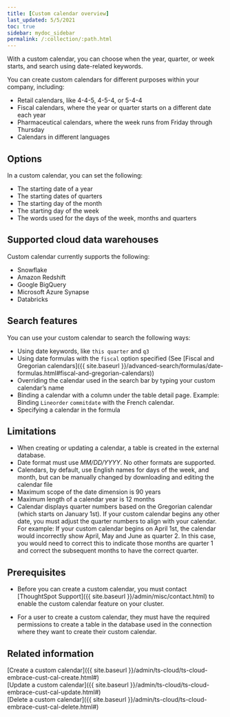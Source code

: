 ```yaml
---
title: [Custom calendar overview]
last_updated: 5/5/2021
toc: true
sidebar: mydoc_sidebar
permalink: /:collection/:path.html
---
```


With a custom calendar, you can choose when the year, quarter, or week starts, and search using date-related keywords.

You can create custom calendars for different purposes within your company, including:
- Retail calendars, like 4-4-5, 4-5-4, or 5-4-4
- Fiscal calendars, where the year or quarter starts on a different date each year
- Pharmaceutical calendars, where the week runs from Friday through Thursday
- Calendars in different languages

## Options

In a custom calendar, you can set the following:
- The starting date of a year
- The starting dates of quarters
- The starting day of the month
- The starting day of the week
- The words used for the days of the week, months and quarters

## Supported cloud data warehouses

Custom calendar currently supports the following:
- Snowflake
- Amazon Redshift
- Google BigQuery
- Microsoft Azure Synapse
- Databricks

## Search features

You can use your custom calendar to search the following ways:
- Using date keywords, like `this quarter` and `q3`
- Using date formulas with the `fiscal` option specified (See [Fiscal and Gregorian calendars]({{ site.baseurl }}/advanced-search/formulas/date-formulas.html#fiscal-and-gregorian-calendars))
- Overriding the calendar used in the search bar by typing your custom calendar’s name
- Binding a calendar with a column under the table detail page. Example: Binding `Lineorder` `commitdate` with the French calendar.
- Specifying a calendar in the formula

## Limitations
- When creating or updating a calendar, a table is created in the external database.
- Date format must use *MM/DD/YYYY*. No other formats are supported.
- Calendars, by default, use English names for days of the week, and month, but can be manually changed by downloading and editing the calendar file
- Maximum scope of the date dimension is 90 years
- Maximum length of a calendar year is 12 months
- Calendar displays quarter numbers based on the Gregorian calendar (which starts on January 1st). If your custom calendar begins any other date, you must adjust the quarter numbers to align with your calendar. For example: If your custom calendar begins on April 1st, the calendar would incorrectly show April, May and June as quarter 2. In this case, you would need to correct this to indicate those months are quarter 1 and correct the subsequent months to have the correct quarter.

## Prerequisites

- Before you can create a custom calendar, you must contact [ThoughtSpot Support]({{ site.baseurl }}/admin/misc/contact.html) to enable the custom calendar feature on your cluster.

- For a user to create a custom calendar, they must have the required permissions to create a table in the database used in the connection where they want to create their custom calendar.

## Related information

[Create a custom calendar]({{ site.baseurl }}/admin/ts-cloud/ts-cloud-embrace-cust-cal-create.html#)  
[Update a custom calendar]({{ site.baseurl }}/admin/ts-cloud/ts-cloud-embrace-cust-cal-update.html#)  
[Delete a custom calendar]({{ site.baseurl }}/admin/ts-cloud/ts-cloud-embrace-cust-cal-delete.html#)   
